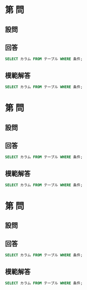 # 第 問
## 設問

  
## 回答
```sql
SELECT カラム FROM テーブル WHERE 条件;
```
  
## 模範解答
```sql
SELECT カラム FROM テーブル WHERE 条件;
```
  

# 第 問
## 設問

  
## 回答
```sql
SELECT カラム FROM テーブル WHERE 条件;
```
  
## 模範解答
```sql
SELECT カラム FROM テーブル WHERE 条件;
```
  


# 第 問
## 設問

  
## 回答
```sql
SELECT カラム FROM テーブル WHERE 条件;
```
  
## 模範解答
```sql
SELECT カラム FROM テーブル WHERE 条件;
```
